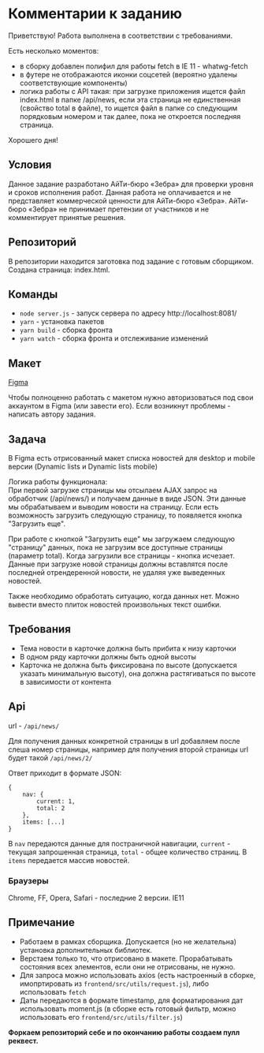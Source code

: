 # Комментарии к заданию #

Приветствую! Работа выполнена в соответствии с требованиями.

Есть несколько моментов:
- в сборку добавлен полифил для работы fetch в IE 11 - whatwg-fetch
- в футере не отображаются иконки соцсетей (вероятно удалены соответствующие компоненты)
- логика работы с API такая: при загрузке приложения ищется файл index.html в папке /api/news, если эта страница не единственная (свойство total в файле), то ищется файл в папке со следующим порядковым номером и так далее, пока не откроется последняя страница.

Хорошего дня!

## Условия ##
Данное задание разработано АйТи-бюро «Зебра» для проверки уровня и сроков исполнения работ. Данная работа не оплачивается и не представляет коммерческой ценности для АйТи-бюро «Зебра». АйТи-бюро «Зебра» не принимает претензии от участников и не комментирует принятые решения.

## Репозиторий ##
В репозитории находится заготовка под задание с готовым сборщиком. Создана страница: index.html.

## Команды ##
* `node server.js`  - запуск сервера по адресу http://localhost:8081/
* `yarn` - установка пакетов
* `yarn build` - сборка фронта
* `yarn watch` - сборка фронта и отслеживание изменений

## Макет ##
[Figma](https://www.figma.com/file/uOILcSVyOalI3qHhTIyRbU/Tasks?node-id=317%3A956)

Чтобы полноценно работать с макетом нужно авторизоваться под свои аккаунтом в Figma (или завести его). Если возникнут проблемы - написать автору задания.

## Задача ##

В Figma есть отрисованный макет списка новостей для desktop и mobile версии (Dynamic lists и Dynamic lists mobile)

Логика работы функционала:  
При первой загрузке страницы мы отсылаем AJAX запрос на обработчик (/api/news/) и получаем данные в виде JSON. Эти данные мы обрабатываем и выводим новости на страницу. Если есть возможность загрузить следующую страницу, то появляется кнопка "Загрузить еще".

При работе с кнопкой "Загрузить еще" мы загружаем следующую "страницу" данных, пока не загрузим все доступные страницы (параметр total). Когда загрузили все страницы - кнопка исчезает. Данные при загрузке новой страницы должны вставлятся после последней отрендеренной новости, не удаляя уже выведенных новостей.

Также необходимо обработать ситуацию, когда данных нет. Можно вывести вместо плиток новостей произвольных текст ошибки.

## Требования ##
* Тема новости в карточке должна быть прибита к низу карточки
* В одном ряду карточки должны быть одной высоты
* Карточка не должна быть фиксирована по высоте (допускается указать минимальную высоту), она должна растягиваться по высоте в зависимости от контента

## Api ##
url - `/api/news/`

Для получения данных конкретной страницы в url добавляем после слеша номер страницы, например для получения второй страницы url будет такой `/api/news/2/`

Ответ приходит в формате JSON:

```
{
    nav: {
        current: 1,
        total: 2
    },
    items: [...]
}
```

В `nav` передаются данные для постраничной навигации, `current` - текущая запрошенная страница, `total` - общее количество страниц.
В `items` передается массив новостей.

### Браузеры ###
Chrome, FF, Opera, Safari - последние 2 версии.  IE11

## Примечание ##
* Работаем в рамках сборщика. Допускается (но не желательна) установка дополнительных библиотек.
* Верстаем только то, что отрисовано в макете. Прорабатывать состояния всех элементов, если они не отрисованы, не нужно.
* Для запроса можно использовать axios (есть настроенный в сборке, имопртировать из `frontend/src/utils/request.js`), либо использовать `fetch`
* Даты передаются в формате timestamp, для форматирования дат использовать moment.js (в сборке есть готовый фильтр, можно использовать его `frontend/src/utils/filter.js`)

**Форкаем репозиторий себе и по окончанию работы создаем пулл реквест.**
